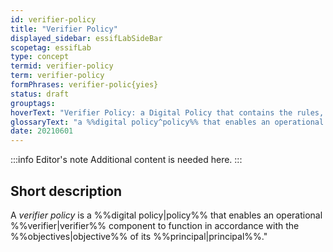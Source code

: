 ```yaml
---
id: verifier-policy
title: "Verifier Policy"
displayed_sidebar: essifLabSideBar
scopetag: essifLab
type: concept
termid: verifier-policy
term: verifier-policy
formPhrases: verifier-polic{yies}
status: draft
grouptags:
hoverText: "Verifier Policy: a Digital Policy that contains the rules, working-instructions, preferences and other guidance for an operational Verifier component to function in accordance with the Objectives of its Principal."
glossaryText: "a %%digital policy^policy%% that enables an operational %%verifier^verifier%% component to function in accordance with the %%objectives^objective%% of its %%principal^principal%%."
date: 20210601
---
```


:::info Editor's note
Additional content is needed here.
:::

## Short description

A *verifier policy* is a %%digital policy|policy%% that enables an operational %%verifier|verifier%% component to function in accordance with the %%objectives|objective%% of its %%principal|principal%%."